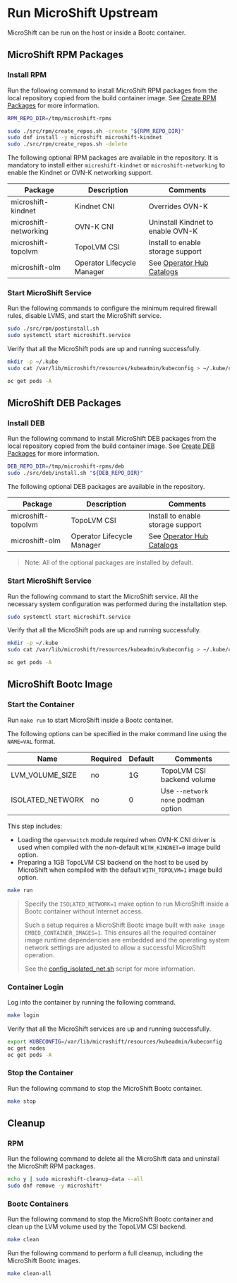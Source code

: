 # Run MicroShift Upstream

MicroShift can be run on the host or inside a Bootc container.

## MicroShift RPM Packages

### Install RPM

Run the following command to install MicroShift RPM packages from the local
repository copied from the build container image.
See [Create RPM Packages](../docs/build.md#create-rpm-packages) for more information.

```bash
RPM_REPO_DIR=/tmp/microshift-rpms

sudo ./src/rpm/create_repos.sh -create "${RPM_REPO_DIR}"
sudo dnf install -y microshift microshift-kindnet
sudo ./src/rpm/create_repos.sh -delete
```

The following optional RPM packages are available in the repository. It is
mandatory to install either `microshift-kindnet` or `microshift-networking`
to enable the Kindnet or OVN-K networking support.

| Package               | Description                | Comments |
|-----------------------|----------------------------|----------|
| microshift-kindnet    | Kindnet CNI                | Overrides OVN-K |
| microshift-networking | OVN-K CNI                  | Uninstall Kindnet to enable OVN-K |
| microshift-topolvm    | TopoLVM CSI                | Install to enable storage support |
| microshift-olm        | Operator Lifecycle Manager | See [Operator Hub Catalogs](https://okd.io/docs/operators/) |

### Start MicroShift Service

Run the following commands to configure the minimum required firewall rules,
disable LVMS, and start the MicroShift service.

```bash
sudo ./src/rpm/postinstall.sh
sudo systemctl start microshift.service
```

Verify that all the MicroShift pods are up and running successfully.

```bash
mkdir -p ~/.kube
sudo cat /var/lib/microshift/resources/kubeadmin/kubeconfig > ~/.kube/config

oc get pods -A
```

## MicroShift DEB Packages

### Install DEB

Run the following command to install MicroShift DEB packages from the local
repository copied from the build container image.
See [Create DEB Packages](../docs/build.md#create-deb-packages) for more information.

```bash
DEB_REPO_DIR=/tmp/microshift-rpms/deb
sudo ./src/deb/install.sh "${DEB_REPO_DIR}"
```

The following optional DEB packages are available in the repository.

| Package            | Description                | Comments |
|--------------------|----------------------------|----------|
| microshift-topolvm | TopoLVM CSI                | Install to enable storage support |
| microshift-olm     | Operator Lifecycle Manager | See [Operator Hub Catalogs](https://okd.io/docs/operators/) |

> Note: All of the optional packages are installed by default.

### Start MicroShift Service

Run the following command to start the MicroShift service. All the necessary system
configuration was performed during the installation step.

```bash
sudo systemctl start microshift.service
```

Verify that all the MicroShift pods are up and running successfully.

```bash
mkdir -p ~/.kube
sudo cat /var/lib/microshift/resources/kubeadmin/kubeconfig > ~/.kube/config

oc get pods -A
```

## MicroShift Bootc Image

### Start the Container

Run `make run` to start MicroShift inside a Bootc container.

The following options can be specified in the make command line using the `NAME=VAL` format.

| Name              | Required | Default  | Comments
|-------------------|----------|----------|---------
| LVM_VOLUME_SIZE   | no       | 1G       | TopoLVM CSI backend volume
| ISOLATED_NETWORK  | no       | 0        | Use `--network none` podman option

This step includes:
* Loading the `openvswitch` module required when OVN-K CNI driver is used
  when compiled with the non-default `WITH_KINDNET=0` image build option.
* Preparing a 1GB TopoLVM CSI backend on the host to be used by MicroShift when
  compiled with the default `WITH_TOPOLVM=1` image build option.

```bash
make run
```

> Specify the `ISOLATED_NETWORK=1` make option to run MicroShift inside a Bootc
> container without Internet access.
>
> Such a setup requires a MicroShift Bootc image built with `make image EMBED_CONTAINER_IMAGES=1`.
> This ensures all the required container image runtime dependencies are embedded
> and the operating system network settings are adjusted to allow a successful
> MicroShift operation.
>
> See the [config_isolated_net.sh](../src/config_isolated_net.sh) script for more
> information.

### Container Login

Log into the container by running the following command.

```bash
make login
```

Verify that all the MicroShift services are up and running successfully.

```bash
export KUBECONFIG=/var/lib/microshift/resources/kubeadmin/kubeconfig
oc get nodes
oc get pods -A
```

### Stop the Container

Run the following command to stop the MicroShift Bootc container.

```bash
make stop
```

## Cleanup

### RPM

Run the following command to delete all the MicroShift data and uninstall the
MicroShift RPM packages.

```bash
echo y | sudo microshift-cleanup-data --all
sudo dnf remove -y microshift*
```

### Bootc Containers

Run the following command to stop the MicroShift Bootc container and
clean up the LVM volume used by the TopoLVM CSI backend.

```bash
make clean
```

Run the following command to perform a full cleanup, including the
MicroShift Bootc images.

```bash
make clean-all
```
